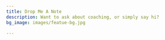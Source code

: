```yaml
---
title: Drop Me A Note
description: Want to ask about coaching, or simply say hi?
bg_image: images/featue-bg.jpg

---
```

